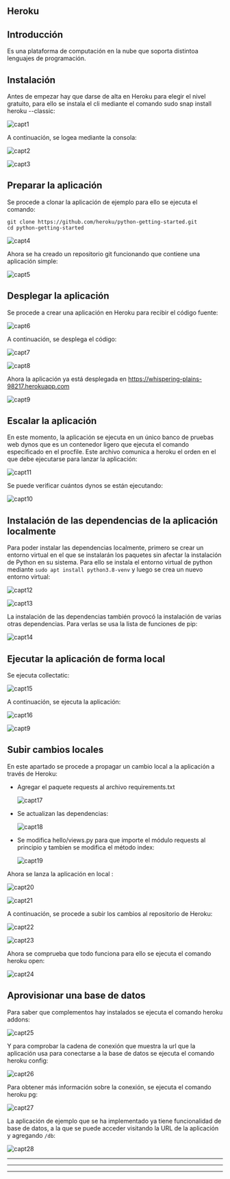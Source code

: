 ## Heroku

## Introducción

Es una plataforma de computación en la nube que soporta distintoa lenguajes de programación.

## Instalación

Antes de empezar hay que darse de alta en Heroku para elegir el nivel gratuito, para ello se instala el cli mediante el comando sudo snap install heroku --classic:

![capt1](../imagenes/capt1.png)

A continuación, se logea mediante la consola:

![capt2](../imagenes/capt2.png)

![capt3](../imagenes/capt3.png)

## Preparar la aplicación

Se procede a clonar la aplicación de ejemplo para ello se ejecuta el comando: 

```
git clone https://github.com/heroku/python-getting-started.git
cd python-getting-started
```

![capt4](../imagenes/capt4.png)

Ahora se ha creado un repositorio git funcionando que contiene una aplicación simple:

![capt5](../imagenes/capt5.png)

## Desplegar la aplicación

Se procede a crear una aplicación en Heroku para recibir el código fuente:

![capt6](../imagenes/capt6.png)

A continuación, se desplega el código:

![capt7](../imagenes/capt7.png)

![capt8](../imagenes/capt8.png)

Ahora la aplicación ya está desplegada en https://whispering-plains-98217.herokuapp.com

![capt9](../imagenes/capt9.png)

## Escalar la aplicación

En este momento, la aplicación se ejecuta en un único banco de pruebas web dynos que es un contenedor ligero que ejecuta el comando especificado en el procfile. Este archivo comunica a heroku el orden en el que debe ejecutarse para lanzar la aplicación:

![capt11](../imagenes/capt11.png)

Se puede verificar cuántos dynos se están ejecutando:

![capt10](../imagenes/capt10.png)

## Instalación de las dependencias de la aplicación localmente

Para poder instalar las dependencias localmente, primero se crear un entorno virtual  en el que se instalarán los paquetes  sin afectar la instalación de Python en su sistema. Para ello se instala el entorno virtual de python mediante `sudo apt install python3.8-venv`  y luego se crea un nuevo entorno virtual:

![capt12](../imagenes/capt12.png)

![capt13](../imagenes/capt13.png)

La instalación de las dependencias también provocó la instalación de  varias otras dependencias. Para verlas se  usa la lista de funciones  de pip:

![capt14](../imagenes/capt14.png)

## Ejecutar la aplicación de forma local

Se ejecuta collectatic:

![capt15](../imagenes/capt15.png)

A continuación, se ejecuta la aplicación:

![capt16](../imagenes/capt16.png)

![capt9](../imagenes/capt9.png)

## Subir cambios locales

En este apartado se procede a propagar un cambio local a la aplicación a través de Heroku:

- Agregar el paquete requests al archivo requirements.txt

  ![capt17](../imagenes/capt17.png)

- Se actualizan las dependencias:

  ![capt18](../imagenes/capt18.png)

- Se modifica hello/views.py para que importe el módulo requests al principio y tambien se modifica el método index:

  ![capt19](../imagenes/capt19.png)

Ahora se lanza la aplicación en local : 

![capt20](../imagenes/capt20.png)

![capt21](../imagenes/capt21.png)

A continuación, se procede a subir los cambios al repositorio de Heroku:

![capt22](../imagenes/capt22.png)

![capt23](../imagenes/capt23.png)

Ahora se comprueba que todo funciona para ello se ejecuta el comando heroku open:

![capt24](../imagenes/capt24.png)

## Aprovisionar una base de datos

Para saber que complementos hay instalados se ejecuta el comando heroku addons:

![capt25](../imagenes/capt25.png)

Y para comprobar la cadena de conexión que muestra la url que la aplicación usa para conectarse a la base de datos se ejecuta el comando heroku config:

![capt26](../imagenes/capt26.png)

Para obtener más información sobre la conexión, se ejecuta el comando heroku pg:

![capt27](../imagenes/capt27.png)

La aplicación de ejemplo que se ha implementado ya tiene funcionalidad de base de datos, a la que se puede  acceder visitando la URL de la  aplicación y agregando `/db`:

![capt28](../imagenes/capt28.png)



------------

-------------

-----------------

